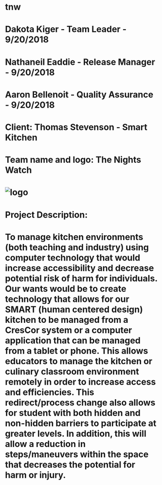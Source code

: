 # tnw
# Dakota Kiger - Team Leader - 9/20/2018
# Nathaneil Eaddie - Release Manager - 9/20/2018
# Aaron Bellenoit - Quality Assurance - 9/20/2018



# Client: Thomas Stevenson - Smart Kitchen

# Team name and logo: The Nights Watch
# ![logo](https://www.google.com/url?sa=i&rct=j&q=&esrc=s&source=images&cd=&cad=rja&uact=8&ved=2ahUKEwit1-uS1MndAhWE3YMKHdGeCrYQjRx6BAgBEAU&url=https%3A%2F%2Ftwitter.com%2Fnightswatchulti&psig=AOvVaw1C32OyHlfRLx4LIX9IUMx_&ust=1537535455801186)

# Project Description:
# To manage kitchen environments (both teaching and industry) using computer technology that would increase accessibility and decrease potential risk of harm for individuals. Our wants would be to create technology that allows for our SMART (human centered design) kitchen to be managed from a CresCor system or a computer application that can be managed from a tablet or phone. This allows educators to manage the kitchen or culinary classroom environment remotely in order to increase access and efficiencies. This redirect/process change also allows for student with both hidden and non-hidden barriers to participate at greater levels. In addition, this will allow a reduction in steps/maneuvers within the space that decreases the potential for harm or injury.
